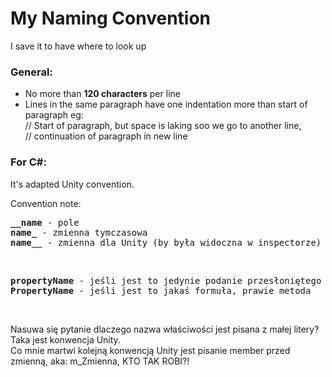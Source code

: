 # My Naming Convention
I save it to have where to look up

### General:
- No more than **120 characters** per line  
- Lines in the same paragraph have one indentation more than start of paragraph eg:  
// Start of paragraph, but space is laking soo we go to another line,  
//  continuation of paragraph in new line  

### For C#:
  It's adapted Unity convention.
  
 Convention note:  
 <pre>
<b>__name</b> - pole
<b>name_</b> - zmienna tymczasowa
<b>name__</b> - zmienna dla Unity (by była widoczna w inspectorze)
</pre> <br />
<pre>
<b>propertyName</b> - jeśli jest to jedynie podanie przesłoniętego pola  
<b>PropertyName</b> - jeśli jest to jakaś formuła, prawie metoda  
</pre> <br />

Nasuwa się pytanie dlaczego nazwa właściwości jest pisana z małej litery? Taka jest konwencja Unity.  
Co mnie martwi kolejną konwencją Unity jest pisanie member przed zmienną, aka: m_Zmienna, KTO TAK ROBI?!
